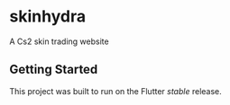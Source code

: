 # skinhydra

A Cs2 skin trading website 

## Getting Started

This project was built to run on the Flutter _stable_ release.
